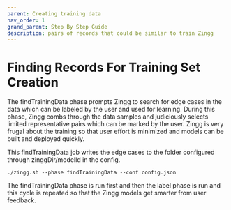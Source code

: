 ```yaml
---
parent: Creating training data
nav_order: 1
grand_parent: Step By Step Guide
description: pairs of records that could be similar to train Zingg
---
```


# Finding Records For Training Set Creation

The findTrainingData phase prompts Zingg to search for edge cases in the data which can be labeled by the user and used for learning. During this phase, Zingg combs through the data samples and judiciously selects limited representative pairs which can be marked by the user.  Zingg is very frugal about the training so that user effort is minimized and models can be built and deployed quickly.

This findTrainingData job writes the edge cases to the folder configured through zinggDir/modelId in the config.

`./zingg.sh --phase findTrainingData --conf config.json`

The findTrainingData phase is run first and then the label phase is run and this cycle is repeated so that the Zingg models get smarter from user feedback.
